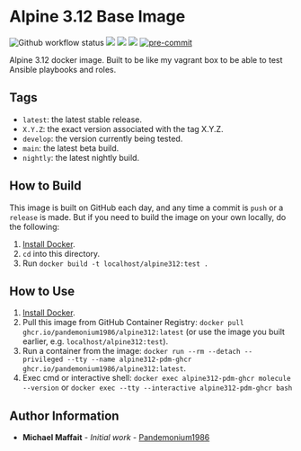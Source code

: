 # Alpine 3.12 Base Image

![Github workflow status](https://github.com/Pandemonium1986/docker-alpine312/workflows/docker/badge.svg)
![](https://img.shields.io/github/release/Pandemonium1986/docker-alpine312)
![](https://img.shields.io/github/release-date/Pandemonium1986/docker-alpine312)
![](https://img.shields.io/github/license/Pandemonium1986/docker-alpine312)
[![pre-commit](https://img.shields.io/badge/pre--commit-enabled-brightgreen?logo=pre-commit&logoColor=white)](https://github.com/pre-commit/pre-commit)

Alpine 3.12 docker image. Built to be like my vagrant box to be able to test Ansible playbooks and roles.

## Tags

-   `latest`: the latest stable release.
-   `X.Y.Z`: the exact version associated with the tag X.Y.Z.
-   `develop`: the version currently being tested.
-   `main`: the latest beta build.
-   `nightly`: the latest nightly build.

## How to Build

This image is built on GitHub each day, and any time a commit is `push` or a `release` is made. But if you need to build the image on your own locally, do the following:

1.  [Install Docker](https://docs.docker.com/engine/installation/).
2.  `cd` into this directory.
3.  Run `docker build -t localhost/alpine312:test .`

## How to Use

1.  [Install Docker](https://docs.docker.com/engine/installation/).
2.  Pull this image from GitHub Container Registry: `docker pull ghcr.io/pandemonium1986/alpine312:latest` (or use the image you built earlier, e.g. `localhost/alpine312:test`).
3.  Run a container from the image: `docker run --rm --detach --privileged --tty --name alpine312-pdm-ghcr ghcr.io/pandemonium1986/alpine312:latest`.
4. Exec cmd or interactive shell: `docker exec alpine312-pdm-ghcr molecule --version` or `docker exec --tty --interactive alpine312-pdm-ghcr bash`


## Author Information

-   **Michael Maffait** - _Initial work_ - [Pandemonium1986](https://github.com/Pandemonium1986)
